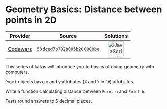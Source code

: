 [_metadata_:generated]: - "true"

# Geometry Basics: Distance between points in 2D

<!-- INFO TABLE BEGIN -->

| Provider                                        | Source                                                                               | Solutions                                                                                                                                                    |
| :---------------------------------------------: | :----------------------------------------------------------------------------------: | :----------------------------------------------------------------------------------------------------------------------------------------------------------: |
| [Codewars](../../../docs/providers/Codewars.md) | [`58dced7b702b805b200000be`](https://www.codewars.com/kata/58dced7b702b805b200000be) | [<img src="https://res.cloudinary.com/rascaltwo/image/upload/v1631924076/javascript_ehszr7.svg" alt="JavaScript" title="JavaScript" width="50" />](solve.js) |

<!-- INFO TABLE END -->

This series of katas will introduce you to basics of doing geometry with computers.

`Point` objects have `x` and `y` attributes (`X` and `Y` in `C#`) attributes.

Write a function calculating distance between `Point a` and `Point b`.

Tests round answers to 6 decimal places.
